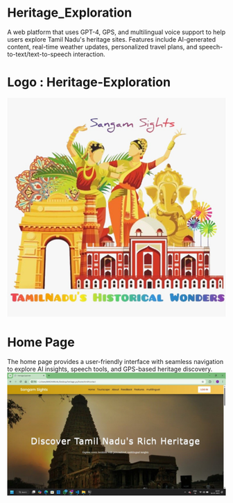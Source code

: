 # Heritage_Exploration
A web platform that uses GPT-4, GPS, and multilingual voice support to help users explore Tamil Nadu's heritage sites. Features include AI-generated content, real-time weather updates, personalized travel plans, and speech-to-text/text-to-speech interaction.
# Logo : Heritage-Exploration 
<img src="Output/Logo.jpeg" width=600 heigth=250>

# Home Page
The home page provides a user-friendly interface with seamless navigation to explore AI insights, speech tools, and GPS-based heritage discovery.
<img src="Output/Home Page.jpg" width=600 heigth=250>
